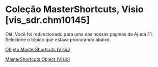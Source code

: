 
# Coleção MasterShortcuts, Visio [vis_sdr.chm10145]

Olá! Você foi redirecionado para uma das nossas páginas de Ajuda F1. Selecione o tópico que estava procurando abaixo.

[Objeto MasterShortcuts (Visio)](http://msdn.microsoft.com/library/9a642698-593d-c068-837b-a0b0c8b10d60%28Office.15%29.aspx)

[MasterShortcuts Object (Visio)](http://msdn.microsoft.com/library/8d71568b-065b-394a-8dbd-b0b60c62eb8b.aspx)

